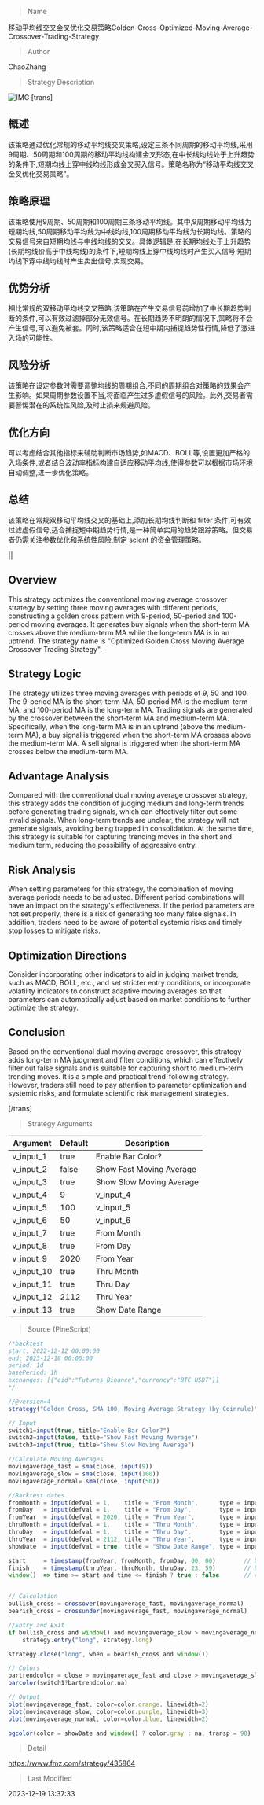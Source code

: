 
> Name

移动平均线交叉金叉优化交易策略Golden-Cross-Optimized-Moving-Average-Crossover-Trading-Strategy

> Author

ChaoZhang

> Strategy Description

![IMG](https://www.fmz.com/upload/asset/1f5e09bc6821d7f07ed.png)
 [trans]

## 概述

该策略通过优化常规的移动平均线交叉策略,设定三条不同周期的移动平均线,采用9周期、50周期和100周期的移动平均线构建金叉形态,在中长线均线处于上升趋势的条件下,短期均线上穿中线均线形成金叉买入信号。策略名称为“移动平均线交叉金叉优化交易策略”。

## 策略原理

该策略使用9周期、50周期和100周期三条移动平均线。其中,9周期移动平均线为短期均线,50周期移动平均线为中线均线,100周期移动平均线为长期均线。策略的交易信号来自短期均线与中线均线的交叉。具体逻辑是,在长期均线处于上升趋势(长期均线价高于中线均线)的条件下,短期均线上穿中线均线时产生买入信号;短期均线下穿中线均线时产生卖出信号,实现交易。

## 优势分析

相比常规的双移动平均线交叉策略,该策略在产生交易信号前增加了中长期趋势判断的条件,可以有效过滤掉部分无效信号。在长期趋势不明朗的情况下,策略将不会产生信号,可以避免被套。同时,该策略适合在短中期内捕捉趋势性行情,降低了激进入场的可能性。

## 风险分析 

该策略在设定参数时需要调整均线的周期组合,不同的周期组合对策略的效果会产生影响。如果周期参数设置不当,将面临产生过多虚假信号的风险。此外,交易者需要警惕潜在的系统性风险,及时止损来规避风险。

## 优化方向

可以考虑结合其他指标来辅助判断市场趋势,如MACD、BOLL等,设置更加严格的入场条件,或者结合波动率指标构建自适应移动平均线,使得参数可以根据市场环境自动调整,进一步优化策略。

## 总结

该策略在常规双移动平均线交叉的基础上,添加长期均线判断和 filter 条件,可有效过滤虚假信号,适合捕捉短中期趋势行情,是一种简单实用的趋势跟踪策略。但交易者仍需关注参数优化和系统性风险,制定 scient 的资金管理策略。

|| 

## Overview

This strategy optimizes the conventional moving average crossover strategy by setting three moving averages with different periods, constructing a golden cross pattern with 9-period, 50-period and 100-period moving averages. It generates buy signals when the short-term MA crosses above the medium-term MA while the long-term MA is in an uptrend. The strategy name is "Optimized Golden Cross Moving Average Crossover Trading Strategy".  

## Strategy Logic

The strategy utilizes three moving averages with periods of 9, 50 and 100. The 9-period MA is the short-term MA, 50-period MA is the medium-term MA, and 100-period MA is the long-term MA. Trading signals are generated by the crossover between the short-term MA and medium-term MA. Specifically, when the long-term MA is in an uptrend (above the medium-term MA), a buy signal is triggered when the short-term MA crosses above the medium-term MA. A sell signal is triggered when the short-term MA crosses below the medium-term MA. 

## Advantage Analysis

Compared with the conventional dual moving average crossover strategy, this strategy adds the condition of judging medium and long-term trends before generating trading signals, which can effectively filter out some invalid signals. When long-term trends are unclear, the strategy will not generate signals, avoiding being trapped in consolidation. At the same time, this strategy is suitable for capturing trending moves in the short and medium term, reducing the possibility of aggressive entry.

## Risk Analysis

When setting parameters for this strategy, the combination of moving average periods needs to be adjusted. Different period combinations will have an impact on the strategy's effectiveness. If the period parameters are not set properly, there is a risk of generating too many false signals. In addition, traders need to be aware of potential systemic risks and timely stop losses to mitigate risks.

## Optimization Directions 

Consider incorporating other indicators to aid in judging market trends, such as MACD, BOLL, etc., and set stricter entry conditions, or incorporate volatility indicators to construct adaptive moving averages so that parameters can automatically adjust based on market conditions to further optimize the strategy.


## Conclusion

Based on the conventional dual moving average crossover, this strategy adds long-term MA judgment and filter conditions, which can effectively filter out false signals and is suitable for capturing short to medium-term trending moves. It is a simple and practical trend-following strategy. However, traders still need to pay attention to parameter optimization and systemic risks, and formulate scientific risk management strategies.

[/trans]

> Strategy Arguments



|Argument|Default|Description|
|----|----|----|
|v_input_1|true|Enable Bar Color?|
|v_input_2|false|Show Fast Moving Average|
|v_input_3|true|Show Slow Moving Average|
|v_input_4|9|v_input_4|
|v_input_5|100|v_input_5|
|v_input_6|50|v_input_6|
|v_input_7|true|From Month|
|v_input_8|true|From Day|
|v_input_9|2020|From Year|
|v_input_10|true|Thru Month|
|v_input_11|true|Thru Day|
|v_input_12|2112|Thru Year|
|v_input_13|true|Show Date Range|


> Source (PineScript)

``` javascript
/*backtest
start: 2022-12-12 00:00:00
end: 2023-12-18 00:00:00
period: 1d
basePeriod: 1h
exchanges: [{"eid":"Futures_Binance","currency":"BTC_USDT"}]
*/

//@version=4
strategy("Golden Cross, SMA 100, Moving Average Strategy (by Coinrule)", shorttitle="Golden_Cross_Strat_MA100_optimized", overlay=true, initial_capital = 1000,process_orders_on_close=true, default_qty_type = strategy.percent_of_equity, default_qty_value = 100)

// Input
switch1=input(true, title="Enable Bar Color?")
switch2=input(false, title="Show Fast Moving Average")
switch3=input(true, title="Show Slow Moving Average")

//Calculate Moving Averages
movingaverage_fast = sma(close, input(9))
movingaverage_slow = sma(close, input(100))
movingaverage_normal= sma(close, input(50))

//Backtest dates
fromMonth = input(defval = 1,    title = "From Month",      type = input.integer, minval = 1, maxval = 12)
fromDay   = input(defval = 1,    title = "From Day",        type = input.integer, minval = 1, maxval = 31)
fromYear  = input(defval = 2020, title = "From Year",       type = input.integer, minval = 1970)
thruMonth = input(defval = 1,    title = "Thru Month",      type = input.integer, minval = 1, maxval = 12)
thruDay   = input(defval = 1,    title = "Thru Day",        type = input.integer, minval = 1, maxval = 31)
thruYear  = input(defval = 2112, title = "Thru Year",       type = input.integer, minval = 1970)
showDate  = input(defval = true, title = "Show Date Range", type = input.bool)

start     = timestamp(fromYear, fromMonth, fromDay, 00, 00)        // backtest start window
finish    = timestamp(thruYear, thruMonth, thruDay, 23, 59)        // backtest finish window
window()  => time >= start and time <= finish ? true : false       // create function "within window of time"


// Calculation
bullish_cross = crossover(movingaverage_fast, movingaverage_normal)
bearish_cross = crossunder(movingaverage_fast, movingaverage_normal)

//Entry and Exit
if bullish_cross and window() and movingaverage_slow > movingaverage_normal
    strategy.entry("long", strategy.long)

strategy.close("long", when = bearish_cross and window())

// Colors
bartrendcolor = close > movingaverage_fast and close > movingaverage_slow and change(movingaverage_slow) > 0 ? color.green : close < movingaverage_fast and close < movingaverage_slow and change(movingaverage_slow) < 0 ? color.red : color.blue
barcolor(switch1?bartrendcolor:na)

// Output
plot(movingaverage_fast, color=color.orange, linewidth=2)
plot(movingaverage_slow, color=color.purple, linewidth=3)
plot(movingaverage_normal, color=color.blue, linewidth=2)

bgcolor(color = showDate and window() ? color.gray : na, transp = 90)
```

> Detail

https://www.fmz.com/strategy/435864

> Last Modified

2023-12-19 13:37:33
